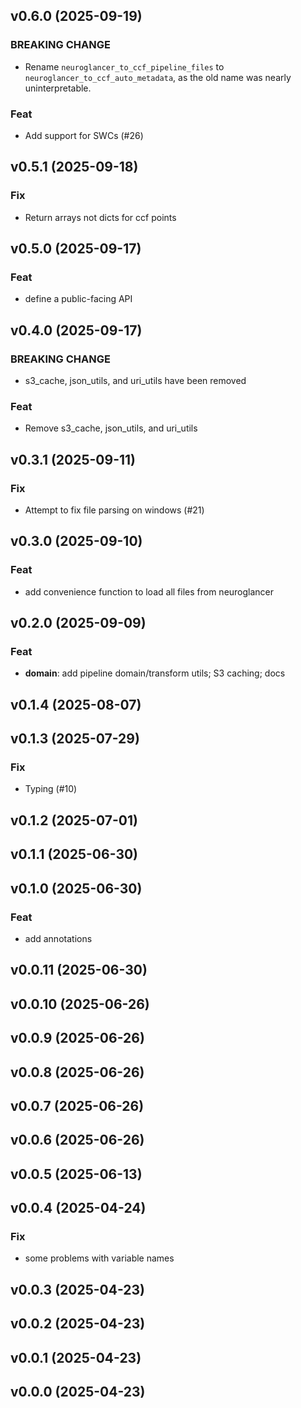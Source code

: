 ## v0.6.0 (2025-09-19)

### BREAKING CHANGE

- Rename `neuroglancer_to_ccf_pipeline_files` to
`neuroglancer_to_ccf_auto_metadata`, as the old name was nearly uninterpretable.

### Feat

- Add support for SWCs (#26)

## v0.5.1 (2025-09-18)

### Fix

- Return arrays not dicts for ccf points

## v0.5.0 (2025-09-17)

### Feat

- define a public-facing API

## v0.4.0 (2025-09-17)

### BREAKING CHANGE

- s3_cache, json_utils, and uri_utils have been removed

### Feat

- Remove s3_cache, json_utils, and uri_utils

## v0.3.1 (2025-09-11)

### Fix

- Attempt to fix file parsing on windows (#21)

## v0.3.0 (2025-09-10)

### Feat

- add convenience function to load all files from neuroglancer

## v0.2.0 (2025-09-09)

### Feat

- **domain**: add pipeline domain/transform utils; S3 caching; docs

## v0.1.4 (2025-08-07)

## v0.1.3 (2025-07-29)

### Fix

- Typing (#10)

## v0.1.2 (2025-07-01)

## v0.1.1 (2025-06-30)

## v0.1.0 (2025-06-30)

### Feat

- add annotations

## v0.0.11 (2025-06-30)

## v0.0.10 (2025-06-26)

## v0.0.9 (2025-06-26)

## v0.0.8 (2025-06-26)

## v0.0.7 (2025-06-26)

## v0.0.6 (2025-06-26)

## v0.0.5 (2025-06-13)

## v0.0.4 (2025-04-24)

### Fix

- some problems with variable names

## v0.0.3 (2025-04-23)

## v0.0.2 (2025-04-23)

## v0.0.1 (2025-04-23)

## v0.0.0 (2025-04-23)
